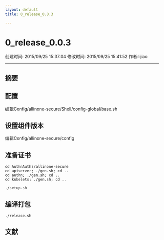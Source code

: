 ```yaml
---
layout: default
title: 0_release_0.0.3

---
```


# 0_release_0.0.3
创建时间: 2015/09/25 15:37:04  修改时间: 2015/09/25 15:41:52 作者:lijiao

----

## 摘要

## 配置

编辑Config/allinone-secure/Shell/config-global/base.sh

## 设置组件版本

编辑Config/allinone-secure/config

## 准备证书

	cd AuthnAuthz/allinone-secure
	cd apiserver; ./gen.sh; cd ..
	cd authn; ./gen.sh; cd ..
	cd kubelets; ./gen.sh; cd ..

	./setup.sh

## 编译打包

	./release.sh

## 文献


